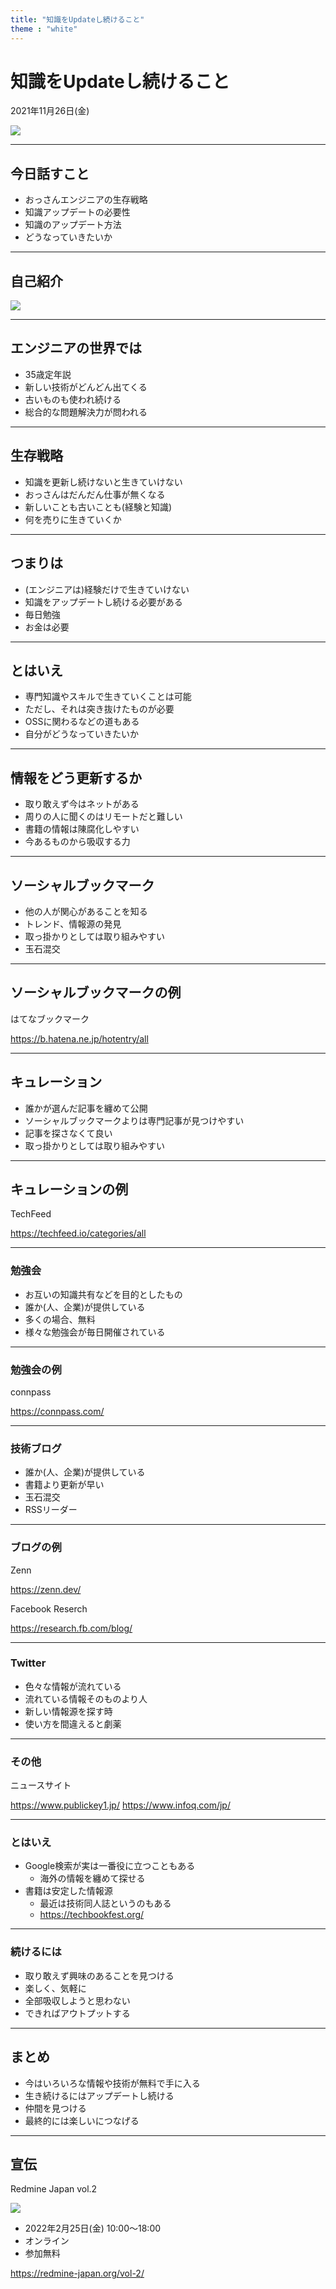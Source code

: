 ```yaml
---
title: "知識をUpdateし続けること"
theme : "white"
---
```


<style type="text/css">
  .reveal h1,
  .reveal h2,
  .reveal h3,
  .reveal h4,
  .reveal h5,
  .reveal h6 {
      text-transform: none;
  }
</style>

# 知識をUpdateし続けること

2021年11月26日(金)

![](img/logo.png)

---

## 今日話すこと

* おっさんエンジニアの生存戦略
* 知識アップデートの必要性
* 知識のアップデート方法
* どうなっていきたいか

---

## 自己紹介

![](img/project_comedy_l.gif)

---

## エンジニアの世界では

* 35歳定年説
* 新しい技術がどんどん出てくる
* 古いものも使われ続ける
* 総合的な問題解決力が問われる

---

## 生存戦略

* 知識を更新し続けないと生きていけない
* おっさんはだんだん仕事が無くなる
* 新しいことも古いことも(経験と知識)
* 何を売りに生きていくか

---

## つまりは

* (エンジニアは)経験だけで生きていけない
* 知識をアップデートし続ける必要がある
* 毎日勉強
* お金は必要

---

## とはいえ

* 専門知識やスキルで生きていくことは可能
* ただし、それは突き抜けたものが必要
* OSSに関わるなどの道もある
* 自分がどうなっていきたいか

---

## 情報をどう更新するか

* 取り敢えず今はネットがある
* 周りの人に聞くのはリモートだと難しい
* 書籍の情報は陳腐化しやすい
* 今あるものから吸収する力

---

## ソーシャルブックマーク

* 他の人が関心があることを知る
* トレンド、情報源の発見
* 取っ掛かりとしては取り組みやすい
* 玉石混交

---

## ソーシャルブックマークの例

はてなブックマーク

https://b.hatena.ne.jp/hotentry/all

---

## キュレーション

* 誰かが選んだ記事を纏めて公開
* ソーシャルブックマークよりは専門記事が見つけやすい
* 記事を探さなくて良い
* 取っ掛かりとしては取り組みやすい

---

## キュレーションの例

TechFeed

https://techfeed.io/categories/all

---

### 勉強会

* お互いの知識共有などを目的としたもの
* 誰か(人、企業)が提供している
* 多くの場合、無料
* 様々な勉強会が毎日開催されている

---

### 勉強会の例

connpass

https://connpass.com/

---

### 技術ブログ

* 誰か(人、企業)が提供している
* 書籍より更新が早い
* 玉石混交
* RSSリーダー

---

### ブログの例

Zenn

https://zenn.dev/

Facebook Reserch

https://research.fb.com/blog/

---

### Twitter

* 色々な情報が流れている
* 流れている情報そのものより人
* 新しい情報源を探す時
* 使い方を間違えると劇薬

---

### その他

ニュースサイト

https://www.publickey1.jp/
https://www.infoq.com/jp/


---

### とはいえ

* Google検索が実は一番役に立つこともある
    * 海外の情報を纏めて探せる
* 書籍は安定した情報源
    * 最近は技術同人誌というのもある
    * https://techbookfest.org/

---

### 続けるには

* 取り敢えず興味のあることを見つける
* 楽しく、気軽に
* 全部吸収しようと思わない
* できればアウトプットする

---

## まとめ

* 今はいろいろな情報や技術が無料で手に入る
* 生き続けるにはアップデートし続ける
* 仲間を見つける
* 最終的には楽しいにつなげる

---

## 宣伝

Redmine Japan vol.2

![](img/redmine.png)

* 2022年2月25日(金) 10:00～18:00
* オンライン
* 参加無料

https://redmine-japan.org/vol-2/

